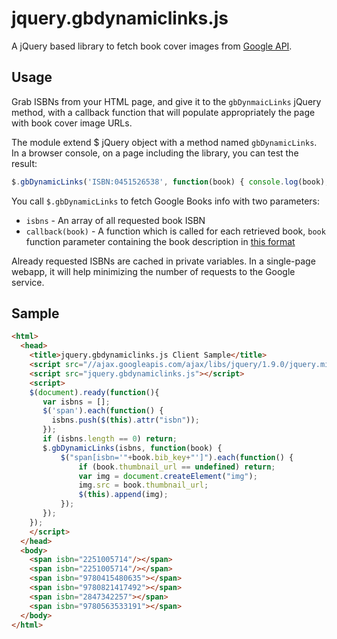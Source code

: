 # jquery.gbdynamiclinks.js

A jQuery based library to fetch book cover images from [Google
API](https://developers.google.com/books/docs/dynamic-links).

## Usage

Grab ISBNs from your HTML page, and give it to the ``gbDynmaicLinks`` jQuery method,
with a callback function that will populate appropriately the page with
book cover image URLs.

The module extend $ jQuery object with a method named `gbDynamicLinks`. In a
browser console, on a page including the library, you can test the result:

```javascript
$.gbDynamicLinks('ISBN:0451526538', function(book) { console.log(book); });
```

You call `$.gbDynamicLinks` to fetch Google Books info with two parameters:

- `isbns` - An array of all requested book ISBN
- `callback(book)` - A function which is called for each retrieved book,
  `book` function parameter containing the book description in [this format](https://developers.google.com/books/docs/dynamic-links#JSONformat)

Already requested ISBNs are cached in private variables. In a single-page
webapp, it will help minimizing the number of requests to the Google service.

## Sample

```html
<html>
  <head>
    <title>jquery.gbdynamiclinks.js Client Sample</title>
    <script src="//ajax.googleapis.com/ajax/libs/jquery/1.9.0/jquery.min.js"></script>
    <script src="jquery.gbdynamiclinks.js"></script>
    <script>
    $(document).ready(function(){
       var isbns = [];
       $('span').each(function() {
         isbns.push($(this).attr("isbn"));
       });
       if (isbns.length == 0) return;
       $.gbDynamicLinks(isbns, function(book) { 
           $("span[isbn='"+book.bib_key+"']").each(function() {
               if (book.thumbnail_url == undefined) return;
               var img = document.createElement("img");
               img.src = book.thumbnail_url;
               $(this).append(img); 
           });
       });
    });
    </script>
  </head>
  <body>
    <span isbn="2251005714"/></span>
    <span isbn="2251005714"/></span>
    <span isbn="9780415480635"></span>
    <span isbn="9780821417492"></span>
    <span isbn="2847342257"></span>
    <span isbn="9780563533191"></span>
  </body>
</html>
```

